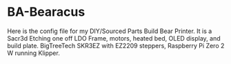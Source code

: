 # BA-Bearacus
Here is the config file for my DIY/Sourced Parts Build Bear Printer.  It is a Sacr3d Etching one off LDO Frame, motors, heated bed, OLED display, and build plate. BigTreeTech SKR3EZ with EZ2209 steppers, Raspberry Pi Zero 2 W running Klipper.
